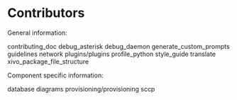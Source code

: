 # Contributors

General information:

<div class="toctree">

contributing\_doc debug\_asterisk debug\_daemon
generate\_custom\_prompts guidelines network plugins/plugins
profile\_python style\_guide translate xivo\_package\_file\_structure

</div>

Component specific information:

<div class="toctree">

database diagrams provisioning/provisioning sccp

</div>
